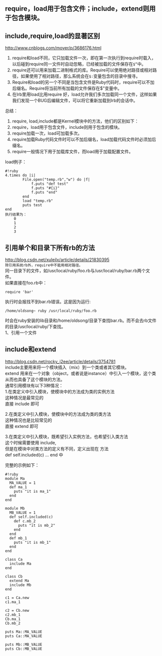 ## **require，load用于包含文件；include，extend则用于包含模块。**     

## **include,require,load的显著区别**     

http://www.cnblogs.com/mover/p/3686176.html     

1. require和load不同，它只加载文件一次，即在第一次执行到require时载入，以后碰到require同一文件时自动忽略，已经被加载的文件保存在`$”`中。    
2. require还可以用来加载二进制格式的库。Require可以使用绝对路径或相对路径，如果使用了相对路径，那么系统会在`$:`变量包含的目录中搜寻。    
3. Require和load的另一个不同是当包含文件是Ruby代码时，require可以不加后缀名。Require将当前所有加载的文件保存在$"变量中。   
4. 在Irb里用load比用require 好，load允许我们多次加载同一个文件，这样如果我们发现一个BUG后编辑文件，可以将它重新加载到Irb的会话中。    


总结：      
1. require, load,include都是Kernel模块中的方法，他们的区别如下：     
2. require，load用于包含文件，include则用于包含的模块。     
3. require加载一次，load可加载多次。       
4. require加载Ruby代码文件时可以不加后缀名，load加载代码文件时必须加后缀名。       
5. require一般情况下用于加载库文件，而load用于加载配置文件。       

load例子：    
```
#!ruby
4.times do |i|   
        File.open("temp.rb","w") do |f|   
            f.puts "def test"  
            f.puts "#{i}"  
            f.puts "end"  
        end  
        load "temp.rb"  
        puts test   
end   
执行结果为：
    0
    1
    2
    3 

```     

## 引用单个和目录下所有rb的方法    

http://blog.csdn.net/xuleilx/article/details/21830395      
`除引用系统rb外，require中不能用相对路径。`       
同一目录下的文件，如/usr/local/ruby/foo.rb与/usr/local/ruby/bar.rb两个文件。      
如果直接在foo.rb中：  
```
require 'bar'
```     
执行时会报找不到bar.rb错误。这是因为运行:      
```
/home/oldsong~ ruby /usr/local/ruby/foo.rb
```    
时会在ruby安装的lib目录和/home/oldsong/目录下查找bar.rb。而不会去rb文件的目录/usr/local/ruby/下查找。    
1、引用一个文件     


## **include和extend**    

http://blog.csdn.net/rocky_j2ee/article/details/3754781     
include主要用来将一个模块插入（mix）到一个类或者其它模块。      
extend 用来在一个对象（object，或者说是instance）中引入一个模块，这个类从而也具备了这个模块的方法。       
通常引用模块有以下3种情况：       
1.在类定义中引入模块，使模块中的方法成为类的实例方法       
这种情况是最常见的             
直接 include <module name>即可       

2.在类定义中引入模块，使模块中的方法成为类的类方法       
这种情况也是比较常见的       
直接 extend <module name>即可       

3.在类定义中引入模块，既希望引入实例方法，也希望引入类方法       
这个时候需要使用 include,       
但是在模块中对类方法的定义有不同，定义出现在 方法       
def self.included(c) ... end 中       

完整的示例如下：     
```
#!ruby
module Ma   
  MA_VALUE = 1  
  def ma_1   
    puts "it is ma_1"  
  end   
end   
  
module Mb   
  MB_VALUE = 1  
  def self.included(c)   
    def c.mb_2   
      puts "it is mb_2"  
    end   
  end   
  def mb_1   
    puts "it is mb_1"  
  end   
end   
  
class Ca   
  include Ma      
end   
     
class Cb   
  extend Ma   
  include Mb   
end   
  
c1 = Ca.new  
c1.ma_1   
  
c2 = Cb.new  
c2.mb_1   
Cb.ma_1   
Cb.mb_2   
  
puts Ma::MA_VALUE   
puts Ca::MA_VALUE   
  
puts Mb::MB_VALUE   
puts Cb::MB_VALUE  
```
